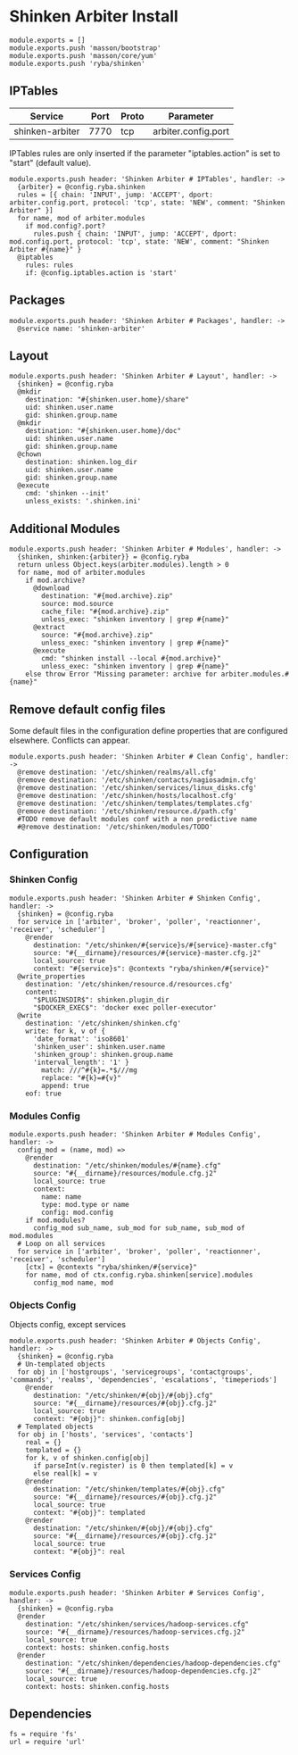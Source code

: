 
# Shinken Arbiter Install

    module.exports = []
    module.exports.push 'masson/bootstrap'
    module.exports.push 'masson/core/yum'
    module.exports.push 'ryba/shinken'

## IPTables

| Service          | Port  | Proto | Parameter              |
|------------------|-------|-------|------------------------|
| shinken-arbiter  | 7770  |  tcp  |  arbiter.config.port   |

IPTables rules are only inserted if the parameter "iptables.action" is set to
"start" (default value).

    module.exports.push header: 'Shinken Arbiter # IPTables', handler: ->
      {arbiter} = @config.ryba.shinken
      rules = [{ chain: 'INPUT', jump: 'ACCEPT', dport: arbiter.config.port, protocol: 'tcp', state: 'NEW', comment: "Shinken Arbiter" }]
      for name, mod of arbiter.modules
        if mod.config?.port?
          rules.push { chain: 'INPUT', jump: 'ACCEPT', dport: mod.config.port, protocol: 'tcp', state: 'NEW', comment: "Shinken Arbiter #{name}" }
      @iptables
        rules: rules
        if: @config.iptables.action is 'start'

## Packages

    module.exports.push header: 'Shinken Arbiter # Packages', handler: ->
      @service name: 'shinken-arbiter'

## Layout

    module.exports.push header: 'Shinken Arbiter # Layout', handler: ->
      {shinken} = @config.ryba
      @mkdir
        destination: "#{shinken.user.home}/share"
        uid: shinken.user.name
        gid: shinken.group.name
      @mkdir
        destination: "#{shinken.user.home}/doc"
        uid: shinken.user.name
        gid: shinken.group.name
      @chown
        destination: shinken.log_dir
        uid: shinken.user.name
        gid: shinken.group.name
      @execute
        cmd: 'shinken --init'
        unless_exists: '.shinken.ini'

## Additional Modules

    module.exports.push header: 'Shinken Arbiter # Modules', handler: ->
      {shinken, shinken:{arbiter}} = @config.ryba
      return unless Object.keys(arbiter.modules).length > 0
      for name, mod of arbiter.modules
        if mod.archive?
          @download
            destination: "#{mod.archive}.zip"
            source: mod.source
            cache_file: "#{mod.archive}.zip"
            unless_exec: "shinken inventory | grep #{name}"
          @extract
            source: "#{mod.archive}.zip"
            unless_exec: "shinken inventory | grep #{name}"
          @execute
            cmd: "shinken install --local #{mod.archive}"
            unless_exec: "shinken inventory | grep #{name}"
        else throw Error "Missing parameter: archive for arbiter.modules.#{name}"

## Remove default config files

Some default files in the configuration define properties that are configured elsewhere.
Conflicts can appear.

    module.exports.push header: 'Shinken Arbiter # Clean Config', handler: ->
      @remove destination: '/etc/shinken/realms/all.cfg'
      @remove destination: '/etc/shinken/contacts/nagiosadmin.cfg'
      @remove destination: '/etc/shinken/services/linux_disks.cfg'
      @remove destination: '/etc/shinken/hosts/localhost.cfg'
      @remove destination: '/etc/shinken/templates/templates.cfg'
      @remove destination: '/etc/shinken/resource.d/path.cfg'
      #TODO remove default modules conf with a non predictive name
      #@remove destination: '/etc/shinken/modules/TODO'

## Configuration

### Shinken Config

    module.exports.push header: 'Shinken Arbiter # Shinken Config', handler: ->
      {shinken} = @config.ryba
      for service in ['arbiter', 'broker', 'poller', 'reactionner', 'receiver', 'scheduler']
        @render
          destination: "/etc/shinken/#{service}s/#{service}-master.cfg"
          source: "#{__dirname}/resources/#{service}-master.cfg.j2"
          local_source: true
          context: "#{service}s": @contexts "ryba/shinken/#{service}"
      @write_properties
        destination: '/etc/shinken/resource.d/resources.cfg'
        content:
          "$PLUGINSDIR$": shinken.plugin_dir
          "$DOCKER_EXEC$": 'docker exec poller-executor'
      @write
        destination: '/etc/shinken/shinken.cfg'
        write: for k, v of {
          'date_format': 'iso8601'
          'shinken_user': shinken.user.name
          'shinken_group': shinken.group.name
          'interval_length': '1' }
            match: ///^#{k}=.*$///mg
            replace: "#{k}=#{v}"
            append: true
        eof: true

### Modules Config

    module.exports.push header: 'Shinken Arbiter # Modules Config', handler: ->
      config_mod = (name, mod) =>
        @render
          destination: "/etc/shinken/modules/#{name}.cfg"
          source: "#{__dirname}/resources/module.cfg.j2"
          local_source: true
          context:
            name: name
            type: mod.type or name
            config: mod.config
        if mod.modules?
          config_mod sub_name, sub_mod for sub_name, sub_mod of mod.modules
      # Loop on all services
      for service in ['arbiter', 'broker', 'poller', 'reactionner', 'receiver', 'scheduler']
        [ctx] = @contexts "ryba/shinken/#{service}"
        for name, mod of ctx.config.ryba.shinken[service].modules
          config_mod name, mod

### Objects Config

Objects config, except services

    module.exports.push header: 'Shinken Arbiter # Objects Config', handler: ->
      {shinken} = @config.ryba
      # Un-templated objects
      for obj in ['hostgroups', 'servicegroups', 'contactgroups', 'commands', 'realms', 'dependencies', 'escalations', 'timeperiods']
        @render
          destination: "/etc/shinken/#{obj}/#{obj}.cfg"
          source: "#{__dirname}/resources/#{obj}.cfg.j2"
          local_source: true
          context: "#{obj}": shinken.config[obj]
      # Templated objects
      for obj in ['hosts', 'services', 'contacts']
        real = {}
        templated = {}
        for k, v of shinken.config[obj]
          if parseInt(v.register) is 0 then templated[k] = v
          else real[k] = v
        @render
          destination: "/etc/shinken/templates/#{obj}.cfg"
          source: "#{__dirname}/resources/#{obj}.cfg.j2"
          local_source: true
          context: "#{obj}": templated
        @render
          destination: "/etc/shinken/#{obj}/#{obj}.cfg"
          source: "#{__dirname}/resources/#{obj}.cfg.j2"
          local_source: true
          context: "#{obj}": real

### Services Config

    module.exports.push header: 'Shinken Arbiter # Services Config', handler: ->
      {shinken} = @config.ryba
      @render
        destination: "/etc/shinken/services/hadoop-services.cfg"
        source: "#{__dirname}/resources/hadoop-services.cfg.j2"
        local_source: true
        context: hosts: shinken.config.hosts
      @render
        destination: "/etc/shinken/dependencies/hadoop-dependencies.cfg"
        source: "#{__dirname}/resources/hadoop-dependencies.cfg.j2"
        local_source: true
        context: hosts: shinken.config.hosts

## Dependencies

    fs = require 'fs'
    url = require 'url'
